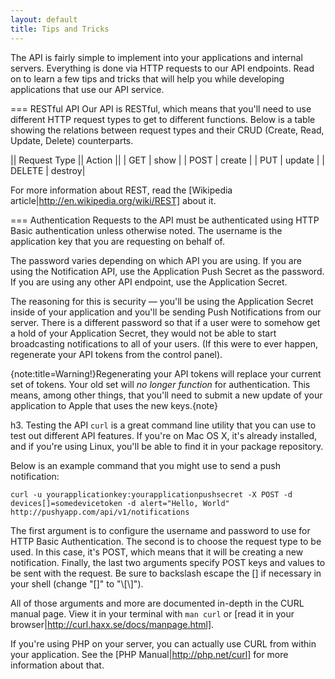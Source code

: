 ```yaml
---
layout: default
title: Tips and Tricks
---
```


The API is fairly simple to implement into your applications and internal servers. Everything is done via HTTP requests to our API endpoints. Read on to learn a few tips and tricks that will help you while developing applications that use our API service.

=== RESTful API
Our API is RESTful, which means that you'll need to use different HTTP request types to get to different functions. Below is a table showing the relations between request types and their CRUD (Create, Read, Update, Delete) counterparts.

|| Request Type || Action ||
|  GET          |  show   |
|  POST         |  create |
|  PUT          |  update |
|  DELETE       |  destroy|

For more information about REST, read the [Wikipedia article|http://en.wikipedia.org/wiki/REST] about it.

=== Authentication
Requests to the API must be authenticated using HTTP Basic authentication unless otherwise noted. The username is the application key that you are requesting on behalf of.

The password varies depending on which API you are using. If you are using the Notification API, use the Application Push Secret as the password. If you are using any other API endpoint, use the Application Secret.

The reasoning for this is security &mdash; you'll be using the Application Secret inside of your application and you'll be sending Push Notifications from our server. There is a different password so that if a user were to somehow get a hold of your Application Secret, they would not be able to start broadcasting notifications to all of your users. (If this were to ever happen, regenerate your API tokens from the control panel).

{note:title=Warning!}Regenerating your API tokens will replace your current set of tokens. Your old set will *no longer function* for authentication. This means, among other things, that you'll need to submit a new update of your application to Apple that uses the new keys.{note}

h3. Testing the API
`curl` is a great command line utility that you can use to test out different API features. If you're on Mac OS X, it's already installed, and if you're using Linux, you'll be able to find it in your package repository.

Below is an example command that you might use to send a push notification:

`curl -u yourapplicationkey:yourapplicationpushsecret -X POST -d devices[]=somedevicetoken -d alert="Hello, World" http://pushyapp.com/api/v1/notifications`

The first argument is to configure the username and password to use for HTTP Basic Authentication. The second is to choose the request type to be used. In this case, it's POST, which means that it will be creating a new notification. Finally, the last two arguments specify POST keys and values to be sent with the request. Be sure to backslash escape the \[\] if necessary in your shell (change "\[\]" to "\\[\\]").

All of those arguments and more are documented in-depth in the CURL manual page. View it in your terminal with `man curl` or [read it in your browser|http://curl.haxx.se/docs/manpage.html].

If you're using PHP on your server, you can actually use CURL from within your application. See the [PHP Manual|http://php.net/curl] for more information about that.
